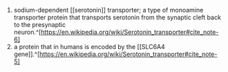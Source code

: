 1. sodium-dependent [[serotonin]] transporter; a type of monoamine transporter protein that transports serotonin from the synaptic cleft back to the presynaptic neuron.^[https://en.wikipedia.org/wiki/Serotonin_transporter#cite_note-6]
2. a protein that in humans is encoded by the [[SLC6A4 gene]].^[https://en.wikipedia.org/wiki/Serotonin_transporter#cite_note-5]